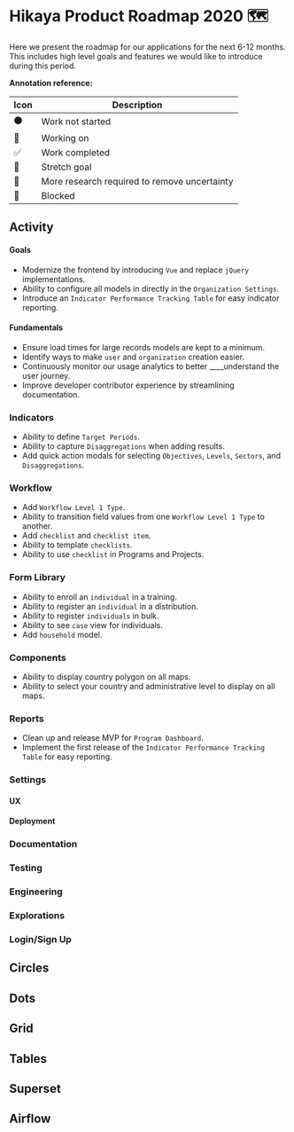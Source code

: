 # Hikaya Product Roadmap 2020 🗺️

Here we present the roadmap for our applications for the next 6-12 months. This includes high level goals and features we would like to introduce during this period.

**Annotation reference:**

|Icon|Description| 
|--|--|
|⚫️|Work not started|
|🏃|Working on|
|✅|Work completed|
|🚀|Stretch goal|
|🔵|More research required to remove uncertainty|
|🔴|Blocked|

## Activity

#### Goals
 * Modernize the frontend by introducing `Vue` and replace `jQuery` implementations.
 * Ability to configure all models in directly in the `Organization Settings`.
 * Introduce an `Indicator Performance Tracking Table` for easy indicator reporting.

#### Fundamentals
* Ensure load times for large records models are kept to a minimum.
* Identify ways to make `user` and `organization` creation easier.
* Continuously monitor our usage analytics to better ____understand the user journey.
* Improve developer contributor experience by streamlining documentation.

### Indicators
* Ability to define `Target Periods`.
* Ability to capture `Disaggregations` when adding results.
* Add quick action modals for selecting `Objectives`, `Levels`, `Sectors`, and `Disaggregations`.

### Workflow
* Add `Workflow Level 1 Type`.
* Ability to transition field values from one `Workflow Level 1 Type` to another.
* Add `checklist` and `checklist item`.
* Ability to template `checklists`.
* Ability to use `checklist` in Programs and Projects.

### Form Library

* Ability to enroll an `individual` in a training.
* Ability to register an `individual` in a distribution.
* Ability to register `individuals` in bulk.
* Ability to see `case` view for individuals.
* Add `household` model.

### Components

* Ability to display country polygon on all maps.
* Ability to select your country and administrative level to display on all maps.

### Reports

* Clean up and release MVP for `Program Dashboard`.
* Implement the first release of the `Indicator Performance Tracking Table` for easy reporting.

### Settings



#### UX

#### Deployment

### Documentation

### Testing

### Engineering

### Explorations

### Login/Sign Up





## Circles

## Dots

## Grid

## Tables

## Superset

## Airflow

